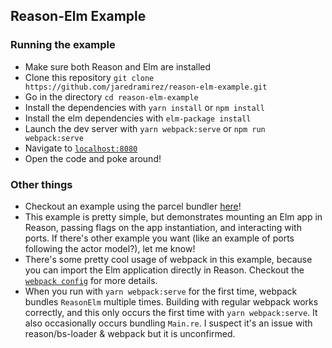 ## Reason-Elm Example

### Running the example
* Make sure both Reason and Elm are installed
* Clone this repository `git clone https://github.com/jaredramirez/reason-elm-example.git`
* Go in the directory `cd reason-elm-example`
* Install the dependencies with `yarn install` or `npm install`
* Install the elm dependencies with `elm-package install`
* Launch the dev server with `yarn webpack:serve` or `npm run webpack:serve`
* Navigate to [`localhost:8080`](http://localhost:8080)
* Open the code and poke around!

### Other things
* Checkout an example using the parcel bundler [here](https://github.com/splodingsocks/reasonable-app)!
* This example is pretty simple, but demonstrates mounting an Elm app in Reason, passing flags on the app instantiation, and interacting with ports. If there's other example you want (like an example of ports following the actor model?), let me know!
* There's some pretty cool usage of webpack in this example, because you can import the Elm application directly in Reason. Checkout the [`webpack config`](webpack.config.js) for more details.
* When you run with `yarn webpack:serve` for the first time, webpack bundles `ReasonElm` multiple times. Building with regular webpack works correctly, and this only occurs the first time with `yarn webpack:serve`. It also occasionally occurs bundling `Main.re`. I suspect it's an issue with reason/bs-loader & webpack but it is unconfirmed.
